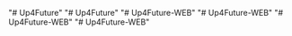 "# Up4Future" 
"# Up4Future" 
"# Up4Future-WEB" 
"# Up4Future-WEB" 
"# Up4Future-WEB" 
"# Up4Future-WEB" 
